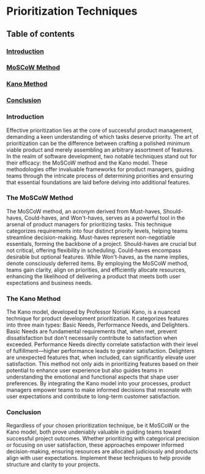 # Prioritization Techniques

## Table of contents
### [Introduction](#introduction-1)
### [MoSCoW Method](#the-moscow-method-1)
### [Kano Method](#the-kano-method-1)
### [Conclusion](#conclusion-1)

### Introduction

Effective prioritization lies at the core of successful product management, demanding a keen understanding of which tasks deserve priority. The art of prioritization can be the difference between crafting a polished minimum viable product and merely assembling an arbitrary assortment of features. In the realm of software development, two notable techniques stand out for their efficacy: the MoSCoW method and the Kano model. These methodologies offer invaluable frameworks for product managers, guiding teams through the intricate process of determining priorities and ensuring that essential foundations are laid before delving into additional features.

### The MoSCoW Method

The MoSCoW method, an acronym derived from Must-haves, Should-haves, Could-haves, and Won't-haves, serves as a powerful tool in the arsenal of product managers for prioritizing tasks. This technique categorizes requirements into four distinct priority levels, helping teams streamline decision-making. Must-haves represent non-negotiable essentials, forming the backbone of a project. Should-haves are crucial but not critical, offering flexibility in scheduling. Could-haves encompass desirable but optional features. While Won't-haves, as the name implies, denote consciously deferred items. By employing the MoSCoW method, teams gain clarity, align on priorities, and efficiently allocate resources, enhancing the likelihood of delivering a product that meets both user expectations and business needs.

### The Kano Method

The Kano model, developed by Professor Noriaki Kano, is a nuanced technique for product development prioritization. It categorizes features into three main types: Basic Needs, Performance Needs, and Delighters. Basic Needs are fundamental requirements that, when met, prevent dissatisfaction but don't necessarily contribute to satisfaction when exceeded. Performance Needs directly correlate satisfaction with their level of fulfillment—higher performance leads to greater satisfaction. Delighters are unexpected features that, when included, can significantly elevate user satisfaction. This method not only aids in prioritizing features based on their potential to enhance user experience but also guides teams in understanding the emotional and functional aspects that shape user preferences. By integrating the Kano model into your processes, product managers empower teams to make informed decisions that resonate with user expectations and contribute to long-term customer satisfaction.

### Conclusion

Regardless of your chosen prioritization technique, be it MoSCoW or the Kano model, both prove undeniably valuable in guiding teams toward successful project outcomes. Whether prioritizing with categorical precision or focusing on user satisfaction, these approaches empower informed decision-making, ensuring resources are allocated judiciously and products align with user expectations. Implement these techniques to help provide structure and clarity to your projects.
